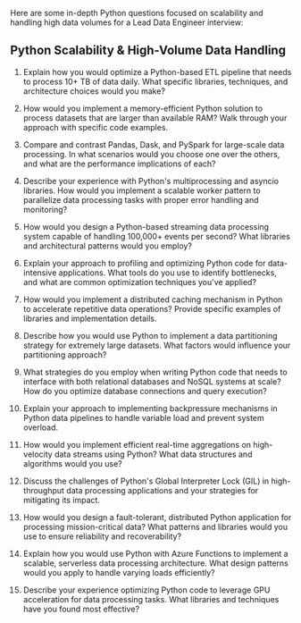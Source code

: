 Here are some in-depth Python questions focused on scalability and handling high data volumes for a Lead Data Engineer interview:

## Python Scalability & High-Volume Data Handling

1. Explain how you would optimize a Python-based ETL pipeline that needs to process 10+ TB of data daily. What specific libraries, techniques, and architecture choices would you make?

2. How would you implement a memory-efficient Python solution to process datasets that are larger than available RAM? Walk through your approach with specific code examples.

3. Compare and contrast Pandas, Dask, and PySpark for large-scale data processing. In what scenarios would you choose one over the others, and what are the performance implications of each?

4. Describe your experience with Python's multiprocessing and asyncio libraries. How would you implement a scalable worker pattern to parallelize data processing tasks with proper error handling and monitoring?

5. How would you design a Python-based streaming data processing system capable of handling 100,000+ events per second? What libraries and architectural patterns would you employ?

6. Explain your approach to profiling and optimizing Python code for data-intensive applications. What tools do you use to identify bottlenecks, and what are common optimization techniques you've applied?

7. How would you implement a distributed caching mechanism in Python to accelerate repetitive data operations? Provide specific examples of libraries and implementation details.

8. Describe how you would use Python to implement a data partitioning strategy for extremely large datasets. What factors would influence your partitioning approach?

9. What strategies do you employ when writing Python code that needs to interface with both relational databases and NoSQL systems at scale? How do you optimize database connections and query execution?

10. Explain your approach to implementing backpressure mechanisms in Python data pipelines to handle variable load and prevent system overload.

11. How would you implement efficient real-time aggregations on high-velocity data streams using Python? What data structures and algorithms would you use?

12. Discuss the challenges of Python's Global Interpreter Lock (GIL) in high-throughput data processing applications and your strategies for mitigating its impact.

13. How would you design a fault-tolerant, distributed Python application for processing mission-critical data? What patterns and libraries would you use to ensure reliability and recoverability?

14. Explain how you would use Python with Azure Functions to implement a scalable, serverless data processing architecture. What design patterns would you apply to handle varying loads efficiently?

15. Describe your experience optimizing Python code to leverage GPU acceleration for data processing tasks. What libraries and techniques have you found most effective?